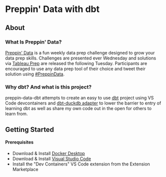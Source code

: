 # Preppin' Data with dbt

## About
### What Is Preppin' Data?
[Preppin' Data](https://preppindata.blogspot.com/) is a fun weekly data prep challenge designed to grow your data prep skills. Challenges are presented ever Wednesday and solutions via [Tableau Prep](https://www.tableau.com/products/prep) are released the following Tuesday. Participants are encouraged to use any data prep tool of their choice and tweet their solution using [#PreppinData](https://twitter.com/hashtag/PreppinData?src=hashtag_click).

### Why dbt? And what is this project?
preppin-data-dbt attempts to create an easy to use [dbt](https://www.getdbt.com/) project using VS Code devcontainers and [dbt-duckdb adapter](https://github.com/jwills/dbt-duckdb) to lower the barrier to entry of learning dbt as well as share my own code out in the open for others to learn from.

## Getting Started
#### Prerequisites
- Download & Install [Docker Desktop](https://www.docker.com/products/docker-desktop/)
- Download & Install [Visual Studio Code](https://code.visualstudio.com/download)
- Install the "Dev Containers" VS Code extension from the Extension Marketplace